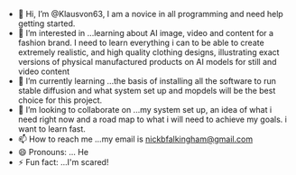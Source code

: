 - 👋 Hi, I’m @Klausvon63, I am a novice in all programming and need help getting started.
- 👀 I’m interested in ...learning about AI image, video and content for a fashion brand. I need to learn everything i can to be able to create extremely realistic, and high quality clothing designs, illustrating exact versions of physical manufactured products on AI models  for still and video content
- 🌱 I’m currently learning ...the basis of installing all the software to run stable diffusion and what system set up and mopdels will be the best choice for this project.  
- 💞️ I’m looking to collaborate on ...my system set up, an idea of what i need right now and a road map to what i will need to achieve my goals. i want to learn fast. 
- 📫 How to reach me ...my email is nickbfalkingham@gmail.com
- 😄 Pronouns: ... He
- ⚡ Fun fact: ...I'm scared! 

<!---
Klausvon63/Klausvon63 is a ✨ special ✨ repository because its `README.md` (this file) appears on your GitHub profile.
You can click the Preview link to take a look at your changes.
--->
